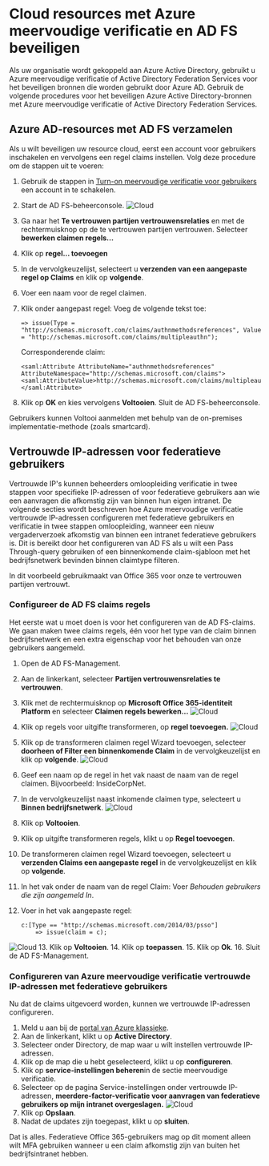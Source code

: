 <properties
    pageTitle="Cloud resources met Azure MFA en AD FS verzamelen"
    description="Dit is de pagina van de Azure meervoudige verificatie die wordt beschreven hoe u aan de slag met Azure MFA en AD FS in de cloud."
    services="multi-factor-authentication"
    documentationCenter=""
    authors="kgremban"
    manager="femila"
    editor="yossib"/>

<tags
    ms.service="multi-factor-authentication"
    ms.workload="identity"
    ms.tgt_pltfrm="na"
    ms.devlang="na"
    ms.topic="get-started-article"
    ms.date="10/14/2016"
    ms.author="kgremban"/>

# <a name="securing-cloud-resources-with-azure-multi-factor-authentication-and-ad-fs"></a>Cloud resources met Azure meervoudige verificatie en AD FS beveiligen

Als uw organisatie wordt gekoppeld aan Azure Active Directory, gebruikt u Azure meervoudige verificatie of Active Directory Federation Services voor het beveiligen bronnen die worden gebruikt door Azure AD. Gebruik de volgende procedures voor het beveiligen Azure Active Directory-bronnen met Azure meervoudige verificatie of Active Directory Federation Services.

## <a name="secure-azure-ad-resources-using-ad-fs"></a>Azure AD-resources met AD FS verzamelen

Als u wilt beveiligen uw resource cloud, eerst een account voor gebruikers inschakelen en vervolgens een regel claims instellen. Volg deze procedure om de stappen uit te voeren:

1. Gebruik de stappen in [Turn-on meervoudige verificatie voor gebruikers](active-directory/multi-factor-authentication-get-started-cloud.md#turn-on-multi-factor-authentication-for-users) een account in te schakelen.
2. Start de AD FS-beheerconsole.
![Cloud](./media/multi-factor-authentication-get-started-adfs-cloud/adfs1.png)
3. Ga naar het **Te vertrouwen partijen vertrouwensrelaties** en met de rechtermuisknop op de te vertrouwen partijen vertrouwen. Selecteer **bewerken claimen regels...**
4. Klik op **regel... toevoegen**
5. In de vervolgkeuzelijst, selecteert u **verzenden van een aangepaste regel op Claims** en klik op **volgende**.
6. Voer een naam voor de regel claimen.
7. Klik onder aangepast regel: Voeg de volgende tekst toe:

    ```
    => issue(Type = "http://schemas.microsoft.com/claims/authnmethodsreferences", Value = "http://schemas.microsoft.com/claims/multipleauthn");
    ```

    Corresponderende claim:

    ```
    <saml:Attribute AttributeName="authnmethodsreferences" AttributeNamespace="http://schemas.microsoft.com/claims">
    <saml:AttributeValue>http://schemas.microsoft.com/claims/multipleauthn</saml:AttributeValue>
    </saml:Attribute>
    ```

8. Klik op **OK** en kies vervolgens **Voltooien**. Sluit de AD FS-beheerconsole.

Gebruikers kunnen Voltooi aanmelden met behulp van de on-premises implementatie-methode (zoals smartcard).

## <a name="trusted-ips-for-federated-users"></a>Vertrouwde IP-adressen voor federatieve gebruikers
Vertrouwde IP's kunnen beheerders omloopleiding verificatie in twee stappen voor specifieke IP-adressen of voor federatieve gebruikers aan wie een aanvragen die afkomstig zijn van binnen hun eigen intranet. De volgende secties wordt beschreven hoe Azure meervoudige verificatie vertrouwde IP-adressen configureren met federatieve gebruikers en verificatie in twee stappen omloopleiding, wanneer een nieuw vergaderverzoek afkomstig van binnen een intranet federatieve gebruikers is. Dit is bereikt door het configureren van AD FS als u wilt een Pass Through-query gebruiken of een binnenkomende claim-sjabloon met het bedrijfsnetwerk bevinden binnen claimtype filteren.

In dit voorbeeld gebruikmaakt van Office 365 voor onze te vertrouwen partijen vertrouwt.

### <a name="configure-the-ad-fs-claims-rules"></a>Configureer de AD FS claims regels

Het eerste wat u moet doen is voor het configureren van de AD FS-claims. We gaan maken twee claims regels, één voor het type van de claim binnen bedrijfsnetwerk en een extra eigenschap voor het behouden van onze gebruikers aangemeld.

1. Open de AD FS-Management.
2. Aan de linkerkant, selecteer **Partijen vertrouwensrelaties te vertrouwen**.
3. Klik met de rechtermuisknop op **Microsoft Office 365-identiteit Platform** en selecteer **Claimen regels bewerken...** 
 ![Cloud](./media/multi-factor-authentication-get-started-adfs-cloud/trustedip1.png)
4. Klik op regels voor uitgifte transformeren, op **regel toevoegen.** 
 ![Cloud](./media/multi-factor-authentication-get-started-adfs-cloud/trustedip2.png)
5. Klik op de transformeren claimen regel Wizard toevoegen, selecteer **doorheen of Filter een binnenkomende Claim** in de vervolgkeuzelijst en klik op **volgende**.
![Cloud](./media/multi-factor-authentication-get-started-adfs-cloud/trustedip3.png)
6. Geef een naam op de regel in het vak naast de naam van de regel claimen. Bijvoorbeeld: InsideCorpNet.
7. In de vervolgkeuzelijst naast inkomende claimen type, selecteert u **Binnen bedrijfsnetwerk**.
![Cloud](./media/multi-factor-authentication-get-started-adfs-cloud/trustedip4.png)
8. Klik op **Voltooien**.
9. Klik op uitgifte transformeren regels, klikt u op **Regel toevoegen**.
10. De transformeren claimen regel Wizard toevoegen, selecteert u **verzenden Claims een aangepaste regel** in de vervolgkeuzelijst en klik op **volgende**.
11. In het vak onder de naam van de regel Claim: Voer *Behouden gebruikers die zijn aangemeld In*.
12. Voer in het vak aangepaste regel:

        c:[Type == "http://schemas.microsoft.com/2014/03/psso"]
            => issue(claim = c);
![Cloud](./media/multi-factor-authentication-get-started-adfs-cloud/trustedip5.png)
13. Klik op **Voltooien**.
14. Klik op **toepassen**.
15. Klik op **Ok**.
16. Sluit de AD FS-Management.



### <a name="configure-azure-multi-factor-authentication-trusted-ips-with-federated-users"></a>Configureren van Azure meervoudige verificatie vertrouwde IP-adressen met federatieve gebruikers
Nu dat de claims uitgevoerd worden, kunnen we vertrouwde IP-adressen configureren.

1. Meld u aan bij de [portal van Azure klassieke](https://manage.windowsazure.com).
2. Aan de linkerkant, klikt u op **Active Directory**.
3. Selecteer onder Directory, de map waar u wilt instellen vertrouwde IP-adressen.
4. Klik op de map die u hebt geselecteerd, klikt u op **configureren**.
5. Klik op **service-instellingen beheren**in de sectie meervoudige verificatie.
6. Selecteer op de pagina Service-instellingen onder vertrouwde IP-adressen, **meerdere-factor-verificatie voor aanvragen van federatieve gebruikers op mijn intranet overgeslagen.** 
 ![Cloud](./media/multi-factor-authentication-get-started-adfs-cloud/trustedip6.png)
7. Klik op **Opslaan**.
8. Nadat de updates zijn toegepast, klikt u op **sluiten**.


Dat is alles. Federatieve Office 365-gebruikers mag op dit moment alleen wilt MFA gebruiken wanneer u een claim afkomstig zijn van buiten het bedrijfsintranet hebben.
